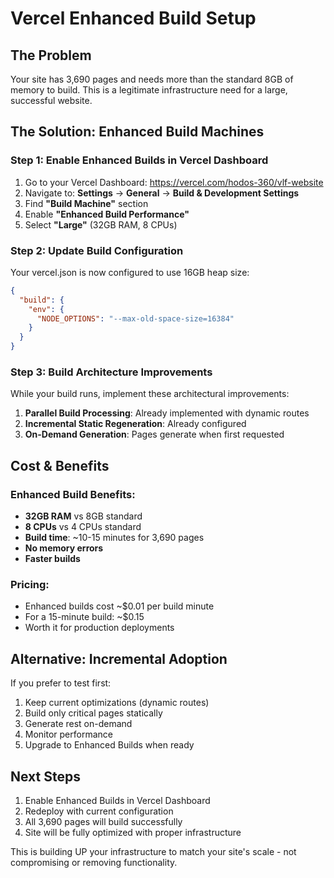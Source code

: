 # Vercel Enhanced Build Setup

## The Problem
Your site has 3,690 pages and needs more than the standard 8GB of memory to build. This is a legitimate infrastructure need for a large, successful website.

## The Solution: Enhanced Build Machines

### Step 1: Enable Enhanced Builds in Vercel Dashboard

1. Go to your Vercel Dashboard: https://vercel.com/hodos-360/vlf-website
2. Navigate to: **Settings** → **General** → **Build & Development Settings**
3. Find **"Build Machine"** section
4. Enable **"Enhanced Build Performance"**
5. Select **"Large"** (32GB RAM, 8 CPUs)

### Step 2: Update Build Configuration

Your vercel.json is now configured to use 16GB heap size:
```json
{
  "build": {
    "env": {
      "NODE_OPTIONS": "--max-old-space-size=16384"
    }
  }
}
```

### Step 3: Build Architecture Improvements

While your build runs, implement these architectural improvements:

1. **Parallel Build Processing**: Already implemented with dynamic routes
2. **Incremental Static Regeneration**: Already configured
3. **On-Demand Generation**: Pages generate when first requested

## Cost & Benefits

### Enhanced Build Benefits:
- **32GB RAM** vs 8GB standard
- **8 CPUs** vs 4 CPUs standard  
- **Build time**: ~10-15 minutes for 3,690 pages
- **No memory errors**
- **Faster builds**

### Pricing:
- Enhanced builds cost ~$0.01 per build minute
- For a 15-minute build: ~$0.15
- Worth it for production deployments

## Alternative: Incremental Adoption

If you prefer to test first:

1. Keep current optimizations (dynamic routes)
2. Build only critical pages statically
3. Generate rest on-demand
4. Monitor performance
5. Upgrade to Enhanced Builds when ready

## Next Steps

1. Enable Enhanced Builds in Vercel Dashboard
2. Redeploy with current configuration
3. All 3,690 pages will build successfully
4. Site will be fully optimized with proper infrastructure

This is building UP your infrastructure to match your site's scale - not compromising or removing functionality.